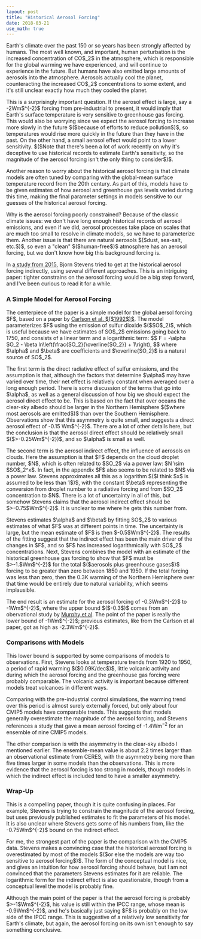 ```yaml
---
layout: post
title: "Historical Aerosol Forcing"
date: 2018-03-21
use_math: true
---
```


<p>Earth's climate over the past 150 or so years has been strongly affected by humans. The most well known, and important, human perturbation is the increased concentration of CO$_2$ in the atmosphere, which is responsible for the global warming we have experienced, and will continue to experience in the future. But humans have also emitted large amounts of aerosols into the atmosphere. Aerosols actually cool the planet, counteracting the increased CO$_2$ concentrations to some extent, and it's still unclear exactly how much they cooled the planet.</p>

<p>This is a surprisingly important question. If the aerosol effect is large, say a -2Wm$^{-2}$ forcing from pre-industrial to present, it would imply that Earth's surface temperature is very sensitive to greenhouse gas forcing. This would also be worrying since we expect the aerosol forcing to increase more slowly in the future $($because of efforts to reduce pollution$)$, so temperatures would rise more quickly in the future than they have in the past. On the other hand, a small aerosol effect would point to a lower sensitivity. $($Note that there's been a lot of work recently on why it's deceptive to use historical records to estimate Earth's sensitivity, so the magnitude of the aerosol forcing isn't the only thing to consider$)$.</p>

<p>Another reason to worry about the historical aerosol forcing is that climate models are often tuned by comparing with the global-mean surface temperature record from the 20th century. As part of this, models have to be given estimates of how aerosol and greenhouse gas levels varied during this time, making the final parameter settings in models sensitive to our guesses of the historical aerosol forcing.</p>

<p>Why is the aerosol forcing poorly constrained? Because of the classic climate issues: we don't have long enough historical records of aerosol emissions, and even if we did, aerosol processes take place on scales that are much too small to resolve in climate models, so we have to parameterize them. Another issue is that there are natural aerosols $($dust, sea-salt, etc.$)$, so even a "clean" $($human-free$)$ atmosphere has an aerosol forcing, but we don't know how big this background forcing is.</p>

<p>In <a href="https://journals.ametsoc.org/doi/abs/10.1175/JCLI-D-14-00656.1">a study from 2015</a>, Bjorn Stevens tried to get at the historical aerosol forcing indirectly, using several different approaches. This is an intriguing paper: tighter constrains on the aerosol forcing would be a big step forward, and I've been curious to read it for a while.</p>


<h3>A Simple Model for Aerosol Forcing</h3>

<p>The centerpiece of the paper is a simple model for the global aersol forcing $F$, based on a paper by <a href="http://science.sciencemag.org/content/255/5043/423">Carlson et al. $($1992$)$</a>. The model parameterizes $F$ using the emission of sulfur dioxide $($SO$_2)$, which is useful because we have estimates of SO$_2$ emissions going back to 1750, and consists of a linear term and a logarithmic term:
$$
F = -\alpha SO_2 - \beta ln\left(\frac{SO_2}{\overline{SO_2}} + 1\right),
$$ 
where $\alpha$ and $\beta$ are coefficients and $\overline{SO_2}$ is a natural source of SO$_2$.</p>

<p>The first term is the direct radiative effect of sulfur emissions, and the assumption is that, although the factors that determine $\alpha$ may have varied over time, their net effect is relatively constant when averaged over a long enough period. There is some discussion of the terms that go into $\alpha$, as well as a general discussion of how big we should expect the aerosol direct effect to be. This is based on the fact that over oceans the clear-sky albedo should be larger in the Northern Hemisphere $($where most aerosols are emitted$)$ than over the Southern Hemisphere. Observations show that this asymmetry is quite small, and suggests a direct aerosol effect of -0.15 Wm$^{-2}$. There are a lot of other details here, but the conclusion is that the aerosol direct effect should be relatively small $($>-0.25Wm$^{-2})$, and so $\alpha$ is small as well.</p>

<p>The second term is the aerosol indirect effect, the influence of aerosols on clouds. Here the assumption is that $F$ depends on the cloud droplet number, $N$, which is often related to $SO_2$ via a power law: $N \sim $SO$_2^x$. In fact, in the appendix $F$ also seems to be related to $N$ via a power law. Stevens approximates all this as a logarithm $($I think $x$ is assumed to be less than 1$)$, with the constant $\beta$ representing the conversion from droplet number to a radiative forcing and from $SO_2$ concentration to $N$. There is a lot of uncertainty in all of this, but somehow Stevens claims that the aerosol indirect effect should be $>-0.75$Wm$^{-2}$. It is unclear to me where he gets this number from.</p>

<p>Stevens estimates $\alpha$ and $\beta$ by fitting SO$_2$ to various estimates of what $F$ was at different points in time. The uncertainty is large, but the mean estimate of $F$ is then $-0.5$Wm$^{-2}$. The results of the fitting suggest that the indirect effect has been the main driver of the changes in $F$, and so $F$ has increased logarithmically with SO$_2$ concentrations. Next, Stevens combines the model with an estimate of the historical greenhouse gas forcing to show that $F$ must be $>-1.$Wm$^{-2}$ for the total $($aerosols plus greenhouse gases$)$ forcing to be greater than zero between 1850 and 1950. If the total forcing was less than zero, then the 0.3K warming of the Northern Hemisphere over that time would be entirely due to natural variability, which seems implausible.</p>

<p>The end result is an estimate for the aerosol forcing of -0.3Wm$^{-2}$ to -1Wm$^{-2}$, where the upper bound $($-0.3$)$ comes from an obervational study by <a href="https://agupubs.onlinelibrary.wiley.com/doi/abs/10.1029/2009JD012105">Murphy et al</a>. The point of the paper is really the lower bound of -1Wm$^{-2}$; previous estimates, like from the Carlson et al paper, got as high as -2.3Wm$^{-2}$.</p>


<h3>Comparisons with Models</h3>

<p>This lower bound is supported by some comparisons of models to observations. First, Stevens looks at temperature trends from 1920 to 1950, a period of rapid warming $($0.09K/dec$)$, little volcanic activity and during which the aerosol forcing and the greenhouse gas forcing were probably comparable. The volcanic activity is important because different models treat volcanoes in different ways.

Comparing with the pre-industrial control simulations, the warming trend over this period is almost surely externally forced, but only about four CMIP5 models have comparable trends. This suggests that models generally overestimate the magnitude of the aerosol forcing, and Stevens references a study that gave a mean aerosol forcing of -1.4Wm$^{-2}$ for an ensemble of nine CMIP5 models.

<p>The other comparison is with the asymmetry in the clear-sky albedo I mentioned earlier. The ensemble-mean value is about 2.2 times larger than an observational estimate from CERES, with the asymmetry being more than five times larger in some models than the observations. This is more evidence that the aerosol forcing is too strong in models, though models in which the indirect effect is included tend to have a smaller asymmetry.</p>


<h3>Wrap-Up</h3>

<p>This is a compelling paper, though it is quite confusing in places. For example, Stevens is trying to constrain the magnitude of the aerosol forcing, but uses previously published estimates to fit the parameters of his model. It is also unclear where Stevens gets some of his numbers from, like the -0.75Wm$^{-2}$ bound on the indirect effect.</p>

<p>For me, the strongest part of the paper is the comparison with the CMIP5 data. Stevens makes a convincing case that the historical aerosol forcing is overestimated by most of the models $($or else the models are way too sensitive to aerosol forcing$)$. The form of the conceptual model is nice, and gives an intuition for how aerosol forcing should behave, but I am not convinced that the parameters Stevens estimates for it are reliable. The logarithmic form for the indirect effect is also questionable, though from a conceptual level the model is probably fine.</p>

<p>Although the main point of the paper is that the aerosol forcing is probably $>-1$Wm$^{-2}$, his value is still within the IPCC range, whose mean is -0.9Wm$^{-2}$, and he's basically just saying $F$ is probably on the low side of the IPCC range. This is suggestive of a relatively low sensitivity for Earth's climate, but again, the aerosol forcing on its own isn't enough to say something conclusive.</p>














